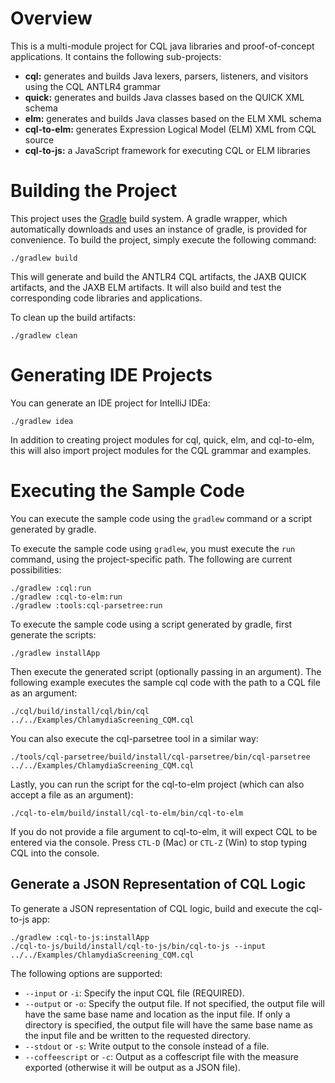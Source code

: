 # Overview

This is a multi-module project for CQL java libraries and proof-of-concept applications.
It contains the following sub-projects:

* **cql:** generates and builds Java lexers, parsers, listeners, and visitors using the CQL ANTLR4 grammar
* **quick:** generates and builds Java classes based on the QUICK XML schema
* **elm:** generates and builds Java classes based on the ELM XML schema
* **cql-to-elm:** generates Expression Logical Model (ELM) XML from CQL source
* **cql-to-js:** a JavaScript framework for executing CQL or ELM libraries

# Building the Project

This project uses the [Gradle](http://www.gradle.org/) build system.  A gradle wrapper, which automatically downloads
and uses an instance of gradle, is provided for convenience.  To build the project, simply execute the following
command:

    ./gradlew build

This will generate and build the ANTLR4 CQL artifacts, the JAXB QUICK artifacts, and the JAXB ELM artifacts.
It will also build and test the corresponding code libraries and applications.

To clean up the build artifacts:

    ./gradlew clean

# Generating IDE Projects

You can generate an IDE project for IntelliJ IDEa:

    ./gradlew idea

In addition to creating project modules for cql, quick, elm, and cql-to-elm, this will also import project
modules for the CQL grammar and examples.

# Executing the Sample Code

You can execute the sample code using the `gradlew` command or a script generated by gradle.

To execute the sample code using `gradlew`, you must execute the `run` command, using the project-specific 
path.  The following are current possibilities:

    ./gradlew :cql:run
    ./gradlew :cql-to-elm:run
    ./gradlew :tools:cql-parsetree:run

To execute the sample code using a script generated by gradle, first generate the scripts:

    ./gradlew installApp

Then execute the generated script (optionally passing in an argument).  The following example executes
the sample cql code with the path to a CQL file as an argument:

    ./cql/build/install/cql/bin/cql ../../Examples/ChlamydiaScreening_CQM.cql

You can also execute the cql-parsetree tool in a similar way:

    ./tools/cql-parsetree/build/install/cql-parsetree/bin/cql-parsetree ../../Examples/ChlamydiaScreening_CQM.cql

Lastly, you can run the script for the cql-to-elm project (which can also accept a file as an argument):

    ./cql-to-elm/build/install/cql-to-elm/bin/cql-to-elm

If you do not provide a file argument to cql-to-elm, it will expect CQL to be entered via the console.
Press `CTL-D` (Mac) or `CTL-Z` (Win) to stop typing CQL into the console.

## Generate a JSON Representation of CQL Logic

To generate a JSON representation of CQL logic, build and execute the cql-to-js app:

    ./gradlew :cql-to-js:installApp
    ./cql-to-js/build/install/cql-to-js/bin/cql-to-js --input ../../Examples/ChlamydiaScreening_CQM.cql

The following options are supported:

* `--input` or `-i`: Specify the input CQL file (REQUIRED).
* `--output` or `-o`: Specify the output file.  If not specified, the output file will have the
  same base name and location as the input file.  If only a directory is specified, the output
  file will have the same base name as the input file and be written to the requested directory.
* `--stdout` or `-s`: Write output to the console instead of a file.
* `--coffeescript` or `-c`: Output as a coffescript file with the measure exported (otherwise it
  will be output as a JSON file).